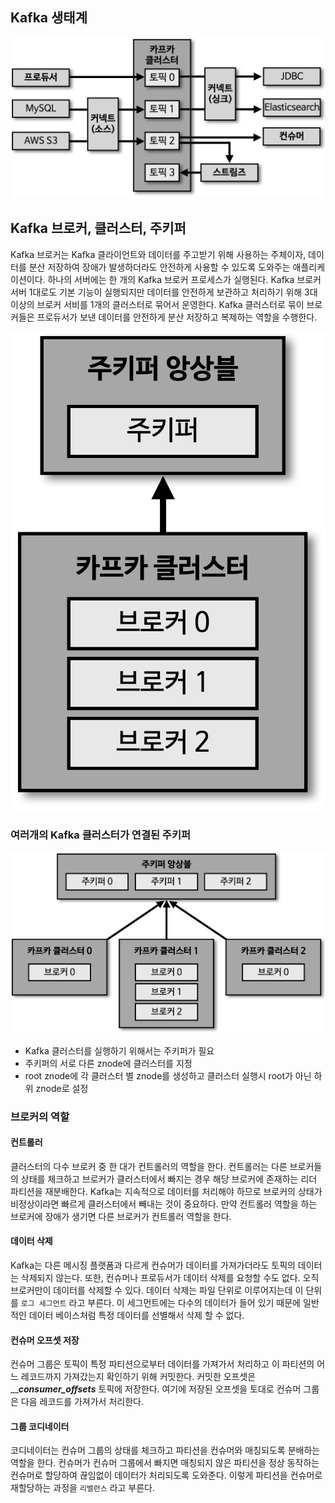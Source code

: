 

## Kafka 생태계

![](../assets/images/Kafka/KafkaBroker/KafkaBroker3.png)

## Kafka 브로커, 클러스터, 주키퍼


Kafka 브로커는 Kafka 클라이언트와 데이터를 주고받기 위해 사용하는 주체이자, 데이터를 분산 저장하여 장애가 발생하더라도 안전하게 사용할 수 있도록 도와주는 애플리케이션이다.
하나의 서버에는 한 개의 Kafka 브로커 프로세스가 실행된다.
Kafka 브로커 서버 1대로도 기본 기능이 실행되지만 데이터를 안전하게 보관하고 처리하기 위해 3대 이상의 브로커 서비를 1개의 클러스터로 묶어서 운영한다.
Kafka 클러스터로 묶이 브로커들은 프로듀서가 보낸 데이터를 안전하게 분산 저장하고 복제하는 역할을 수행한다.

![](../assets/images/Kafka/KafkaBroker/KafkaBroker2.png)

### 여러개의 Kafka 클러스터가 연결된 주키퍼

![](../assets/images/Kafka/KafkaBroker/KafkaBroker1.png)

- Kafka 클러스터를 실행하기 위해서는 주키퍼가 필요
- 주키퍼의 서로 다른 znode에 클러스터를 지정
- root znode에 각 클러스터 별 znode를 생성하고 클러스터 실행시 root가 아닌 하위 znode로 설정

### 브로커의 역할

#### 컨트롤러

클러스터의 다수 브로커 중 한 대가 컨트롤러의 역할을 한다.
컨트롤러는 다른 브로커들의 상태를 체크하고 브로커가 클러스터에서 빠지는 경우 해당 브로커에 존재하는 리더 파티션을 재분배한다.
Kafka는 지속적으로 데이터를 처리해야 하므로 브로커의 상태가 비정상이라면 빠르게 클러스터에서 빼내는 것이 중요하다.
만약 컨트롤러 역할을 하는 브로커에 장애가 생기면 다른 브로커가 컨트롤러 역할을 한다.

#### 데이터 삭제

Kafka는 다른 메시징 플랫폼과 다르게 컨슈머가 데이터를 가져가더라도 토픽의 데이터는 삭제되지 않는다. 또한, 컨슈머나 프로듀서가 데이터 삭제를 요청할 수도 없다. 오직 브로커만이 데이터를 삭제할 수 있다.
데이터 삭제는 파일 단위로 이루어지는데 이 단위를 `로그 세그먼트` 라고 부른다. 이 세그먼트에는 다수의 데이터가 들어 있기 때문에 일반적인 데이터 베이스처럼 특정 데이터를 선별해서 삭제 할 수 없다.

#### 컨슈머 오프셋 저장

컨슈머 그룹은 토픽이 특정 파티션으로부터 데이터를 가져가서 처리하고 이 파티션의 어느 레코드까지 가져갔는지 확인하기 위해 커밋한다.
커밋한 오프셋은 _____consumer_offsets___ 토픽에 저장한다.
여기에 저장된 오프셋을 토대로 컨슈머 그룹은 다음 레코드를 가져가서 처리한다.

#### 그룹 코디네이터

코디네이터는 컨슈머 그룹의 상태를 체크하고 파티션을 컨슈머와 매칭되도록 분배하는 역할을 한다.
컨슈머가 컨슈머 그룹에서 빠지면 매칭되지 않은 파티션을 정상 동작하는 컨슈머로 할당하여 끊임없이 데이터가 처리되도록 도와준다. 이렇게 파티션을 컨슈머로 재할당하는 과정을 `리밸런스` 라고 부른다.

